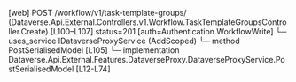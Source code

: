 [web] POST /workflow/v1/task-template-groups/  (Dataverse.Api.External.Controllers.v1.Workflow.TaskTemplateGroupsController.Create)  [L100–L107] status=201 [auth=Authentication.WorkflowWrite]
  └─ uses_service IDataverseProxyService (AddScoped)
    └─ method PostSerialisedModel [L105]
      └─ implementation Dataverse.Api.External.Features.DataverseProxy.DataverseProxyService.PostSerialisedModel [L12-L74]

